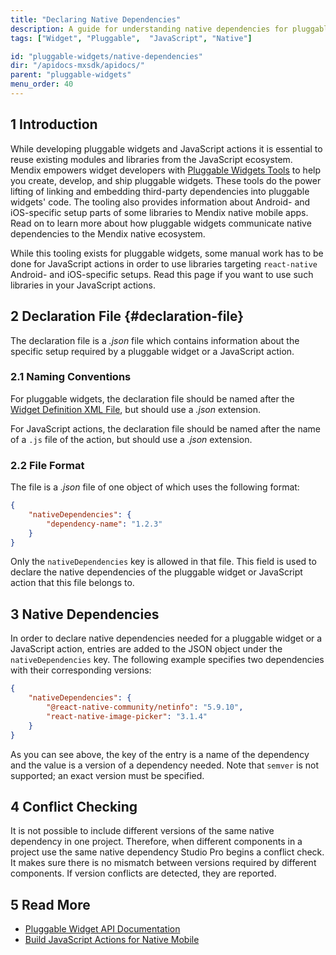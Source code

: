 ```yaml
---
title: "Declaring Native Dependencies"
description: A guide for understanding native dependencies for pluggable widgets and JavaScript actions.
tags: ["Widget", "Pluggable",  "JavaScript", "Native"]

id: "pluggable-widgets/native-dependencies"
dir: "/apidocs-mxsdk/apidocs/"
parent: "pluggable-widgets"
menu_order: 40
---
```


## 1 Introduction

While developing pluggable widgets and JavaScript actions it is essential to reuse existing modules and libraries from the JavaScript ecosystem. Mendix empowers widget developers with [Pluggable Widgets Tools](https://github.com/mendix/widgets-resources/tree/master/packages/tools/pluggable-widgets-tools) to help you create, develop, and ship pluggable widgets. These tools do the power lifting of linking and embedding third-party dependencies into pluggable widgets' code. The tooling also provides information about Android- and iOS-specific setup parts of some libraries to Mendix native mobile apps. Read on to learn more about how pluggable widgets communicate native dependencies to the Mendix native ecosystem.

While this tooling exists for pluggable widgets, some manual work has to be done for JavaScript actions in order to use libraries targeting `react-native` Android- and iOS-specific setups. Read this page if you want to use such libraries in your JavaScript actions.

## 2 Declaration File {#declaration-file}

The declaration file is a *.json* file which contains information about the specific setup required by a pluggable widget or a JavaScript action.

### 2.1 Naming Conventions

For pluggable widgets, the declaration file should be named after the [Widget Definition XML File](/apidocs-mxsdk/apidocs/pluggable-widgets#widget-definition), but should use a *.json* extension.

For JavaScript actions, the declaration file should be named after the name of a `.js` file of the action, but should use a *.json* extension.

### 2.2 File Format

The file is a *.json* file of one object of which uses the following format:

```json
{
    "nativeDependencies": {
        "dependency-name": "1.2.3"
    }
}
```

Only the `nativeDependencies` key is allowed in that file. This field is used to declare the native dependencies of the pluggable widget or JavaScript action that this file belongs to.

## 3 Native Dependencies

In order to declare native dependencies needed for a pluggable widget or a JavaScript action, entries are added to the JSON object under the `nativeDependencies` key. The following example specifies two dependencies with their corresponding versions:

```json
{
    "nativeDependencies": {
        "@react-native-community/netinfo": "5.9.10",
        "react-native-image-picker": "3.1.4"
    }
}
```

As you can see above, the key of the entry is a name of the dependency and the value is a version of a dependency needed. Note that `semver` is not supported; an exact version must be specified.

## 4 Conflict Checking

It is not possible to include different versions of the same native dependency in one project. Therefore, when different components in a project use the same native dependency Studio Pro begins a conflict check. It makes sure there is no mismatch between versions required by different components. If version conflicts are detected, they are reported.

## 5 Read More

* [Pluggable Widget API Documentation](/apidocs-mxsdk/apidocs/pluggable-widgets)
* [Build JavaScript Actions for Native Mobile](/howto/extensibility/create-native-javascript-action)
